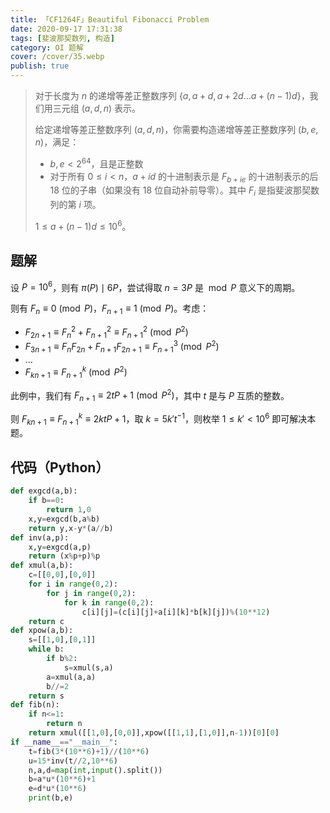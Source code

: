 ```yaml
---
title: 「CF1264F」Beautiful Fibonacci Problem
date: 2020-09-17 17:31:38
tags: [斐波那契数列, 构造]
category: OI 题解
cover: /cover/35.webp
publish: true
---
```


> 对于长度为 $n$ 的递增等差正整数序列 $\{a, a+d, a+2d \ldots a+(n-1)d\}$，我们用三元组 $(a,d,n)$ 表示。
> 
> 给定递增等差正整数序列 $(a,d,n)$，你需要构造递增等差正整数序列 $(b,e,n)$，满足：
> 
> * $b,e < 2^{64}$，且是正整数
> * 对于所有 $0 \leq i < n$，$a+id$ 的十进制表示是 $F_{b+ie}$ 的十进制表示的后 $18$ 位的子串（如果没有 $18$ 位自动补前导零）。其中 $F_i$ 是指斐波那契数列的第 $i$ 项。
> 
> $1 \leq a+(n-1)d \leq 10^6$。

<!--more-->

## 题解

设 $P = 10^6$，则有 $\pi(P) \mid 6P$，尝试得取 $n = 3P$ 是 $\bmod P$ 意义下的周期。

则有 $F_{n} \equiv 0 \pmod P$，$F_{n+1} \equiv 1 \pmod P$。考虑：

* $F_{2n+1} \equiv F_n^2 + F_{n+1}^2 \equiv F_{n+1}^2 \pmod {P^2}$
* $F_{3n+1} \equiv F_n F_{2n} + F_{n+1} F_{2n+1} \equiv F_{n+1}^3 \pmod {P^2}$
* $\ldots$
* $F_{kn+1} \equiv F_{n+1}^k \pmod {P^2}$

此例中，我们有 $F_{n+1} \equiv 2 t P + 1 \pmod P^2$，其中 $t$ 是与 $P$ 互质的整数。

则 $F_{kn+1} \equiv F_{n+1}^k \equiv 2kt P + 1$，取 $k = 5 k' t^{-1}$，则枚举 $1 \leq k' < 10^6$ 即可解决本题。


## 代码（Python）

```py
def exgcd(a,b):
    if b==0:
        return 1,0
    x,y=exgcd(b,a%b)
    return y,x-y*(a//b)
def inv(a,p):
    x,y=exgcd(a,p)
    return (x%p+p)%p
def xmul(a,b):
    c=[[0,0],[0,0]]
    for i in range(0,2):
        for j in range(0,2):
            for k in range(0,2):
                c[i][j]=(c[i][j]+a[i][k]*b[k][j])%(10**12)
    return c
def xpow(a,b):
    s=[[1,0],[0,1]]
    while b:
        if b%2:
            s=xmul(s,a)
        a=xmul(a,a)
        b//=2
    return s
def fib(n):
    if n<=1:
        return n
    return xmul([[1,0],[0,0]],xpow([[1,1],[1,0]],n-1))[0][0]
if __name__=="__main__":
    t=fib(3*(10**6)+1)//(10**6)
    u=15*inv(t//2,10**6)
    n,a,d=map(int,input().split())
    b=a*u*(10**6)+1
    e=d*u*(10**6)
    print(b,e)
```